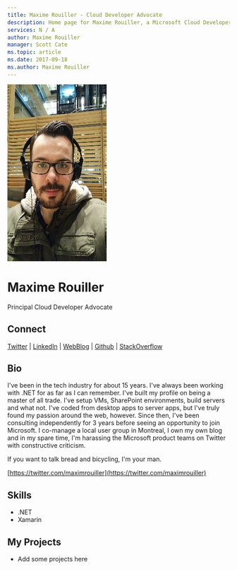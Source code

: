 ```yaml
---
title: Maxime Rouiller - Cloud Developer Advocate
description: Home page for Maxime Rouiller, a Microsoft Cloud Developer Advocate
services: N / A
author: Maxime Rouiller
manager: Scott Cate
ms.topic: article
ms.date: 2017-09-18
ms.author: Maxime Rouiller
---
```


![Image of Maxime Rouiller](media/profiles/maxime-rouiller.png)

# Maxime Rouiller

Principal Cloud Developer Advocate

## Connect
[Twitter](https://twitter.com/maximrouiller) | [LinkedIn](https://linkedin.com/in/MaximRouiller) | [WebBlog](https://blog.decayingcode.com) | [Github](https://github.com/MaximRouiller) | [StackOverflow](https://stackoverflow.com/users/24975/maxime-rouiller)

## Bio

I've been in the tech industry for about 15 years. I've always been working with .NET for as far as I can remember. I've built my profile on being a master of all trade. I've setup VMs, SharePoint environments, build servers and what not. I've coded from desktop apps to server apps, but I've truly found my passion around the web, however. Since then, I've been consulting independently for 3 years before seeing an opportunity to join Microsoft. I co-manage a local user group in Montreal, I own my own blog and in my spare time, I'm harassing the Microsoft product teams on Twitter with constructive criticism. 

If you want to talk bread and bicycling, I'm your man. 

[https://twitter.com/maximrouiller](https://twitter.com/maximrouiller)

## Skills

* .NET
* Xamarin


## My Projects

* Add some projects here
